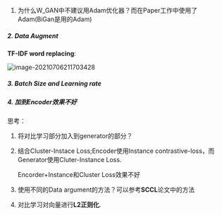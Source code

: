 1. 为什么W_GAN中不建议用Adam优化器？而在Paper工作中使用了Adam(BiGan是用的Adam)

##### 2. Data Augment

**TF-IDF word replacing**:

![image-20210706211703428](https://gitee.com/yxbLovewy/my-pictures/raw/master/image-20210706211703428.png)

##### 3. Batch Size and Learning rate

##### 4. 加到Encoder效果不好

思考：

1.  将对比学习部分加入到generator的部分？

2. 结合Cluster-Instace Loss;Encoder使用Instance contrastive-loss，而Generator使用Cluter-Instance Loss.

   Encorder+Instance和Cluster Loss效果不好

3. 使用不同的Data argument的方法？可以参考**SCCL**论文中的方法

4. 对比学习对向量进行**L2正则化**.

​			
